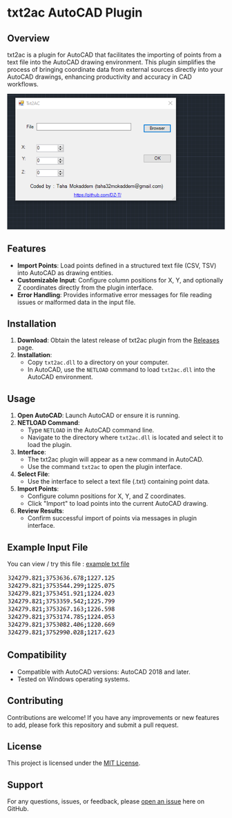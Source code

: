 # txt2ac AutoCAD Plugin

## Overview

txt2ac is a plugin for AutoCAD that facilitates the importing of points from a text file into the AutoCAD drawing environment. This plugin simplifies the process of bringing coordinate data from external sources directly into your AutoCAD drawings, enhancing productivity and accuracy in CAD workflows.

![app](/Example/txt2ac.png)

## Features

- **Import Points**: Load points defined in a structured text file (CSV, TSV) into AutoCAD as drawing entities.
- **Customizable Input**: Configure column positions for X, Y, and optionally Z coordinates directly from the plugin interface.
- **Error Handling**: Provides informative error messages for file reading issues or malformed data in the input file.

## Installation

1. **Download**: Obtain the latest release of txt2ac plugin from the [Releases](https://github.com/DZ-T/Text-To-AutoCAD/releases/) page.
2. **Installation**: 
   - Copy `txt2ac.dll` to a directory on your computer.
   - In AutoCAD, use the `NETLOAD` command to load `txt2ac.dll` into the AutoCAD environment.

## Usage

1. **Open AutoCAD**: Launch AutoCAD or ensure it is running.
2. **NETLOAD Command**: 
   - Type `NETLOAD` in the AutoCAD command line.
   - Navigate to the directory where `txt2ac.dll` is located and select it to load the plugin.
3. **Interface**:
   - The txt2ac plugin will appear as a new command  in AutoCAD.
   - Use the command `txt2ac` to open the plugin interface.
4. **Select File**: 
   - Use the interface to select a text file (.txt) containing point data.
5. **Import Points**: 
   - Configure column positions for X, Y, and Z coordinates.
   - Click "Import" to load points into the current AutoCAD drawing.
6. **Review Results**: 
   - Confirm successful import of points via messages in plugin interface.

## Example Input File
You can view / try this file : [example txt file](/Example/exampleofinputfile.txt)

![example](/Example/inputfile.png)



## Compatibility
- Compatible with AutoCAD versions: AutoCAD 2018 and later.
- Tested on Windows operating systems.
## Contributing
Contributions are welcome! If you have any improvements or new features to add, please fork this repository and submit a pull request.

## License
This project is licensed under the [MIT License](LICENSE).

## Support
For any questions, issues, or feedback, please [open an issue](https://github.com/DZ-T/Text-To-AutoCAD/issues) here on GitHub.
